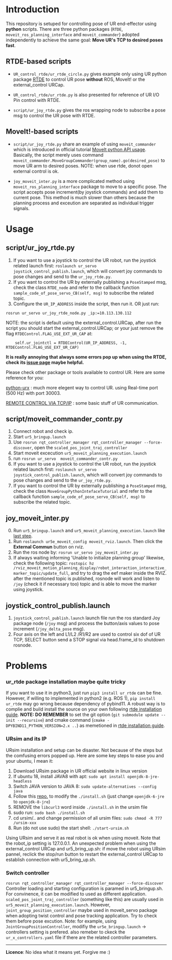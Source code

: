 # Introduction
This repository is setuped for controlling pose of UR end-effector using **python** scripts. There are three python packages (`RTDE`, `moveit_ros_planning_interface` and `moveit_commander`) adopted independently to achieve the same goal: **Move UR's TCP to desired poses fast**. 

## RTDE-based scripts

* `UR_control_rtde/ur_rtde_circle.py` gives example only using UR python package [RTDE](https://sdurobotics.gitlab.io/ur_rtde/) to control UR pose **without** ROS, MoveIt! or the external_control URCap. 
  
* `UR_control_rtde/ur_rtde.py` is also presented for reference of UR I/O Pin control with RTDE.  

* `script/ur_joy_rtde.py` gives the ros wrapping node to subscribe a pose msg to control the UR pose with RTDE. 


## MoveIt!-based scripts
* `script/ur_joy_rtde.py` share an example of using `moveit_commander` which is introduced in official tutorial [MoveIt python API usage](http://docs.ros.org/en/melodic/api/moveit_tutorials/html/doc/move_group_python_interface/move_group_python_interface_tutorial.html). Basically, the script merely uses command `moveit_commander.MoveGroupCommander(group_name).go(desired_pose)` to move UR arm to desired poses. NOTE: when use rtde, donot open external control is ok.

* `joy_moveit_inter.py` is a more complicated method using `moveit_ros_planning_interface` package to move to a specific pose. The script accepts pose increment(by joystick commands) and add them to current pose. This method is much slower than others because the planning process and exceution are separated as individual trigger signals.

# Usage
## script/ur_joy_rtde.py
1. If you want to use a joystick to control the UR robot, run the joystick related launch first: `roslaunch ur_servo joystick_control_publish.launch`, which will convert joy commands to pose changes and send to the `ur_joy_rtde.py`.
2. If you want to control the UR by externally publishing a `PoseStamped` msg, check the class `RTDE_node` and refer to the callback function `sample_code_of_pose_servo_CB(self, msg)` to subscribe the related topic.
3. Configure the `UR_IP_ADDRESS` inside the script, then run it. OR just run:
```
rosrun ur_servo ur_joy_rtde_node.py _ip:=10.113.130.112
```
NOTE: the script is default using the external_control.URCap, after run the script you should start the external_control.URCap; or your just remove the flag `RTDEControl.FLAG_USE_EXT_UR_CAP` at:
```
    self.ur_jointctl = RTDEControl(UR_IP_ADDRESS, -1, RTDEControl.FLAG_USE_EXT_UR_CAP)
```
**It is really annoying that always some errors pop up when using the RTDE, check its [issue page](https://gitlab.com/sdurobotics/ur_rtde/-/issues/) maybe helpful.**

Please check other package or tools available to control UR. Here are some reference for you:

[python-urx](https://github.com/SintefManufacturing/python-urx) : much more elegent way to control UR. using Real-time port (500 Hz) with port 30003. 

[REMOTE CONTROL VIA TCP/IP](https://www.universal-robots.com/articles/ur/interface-communication/remote-control-via-tcpip/) : some basic stuff of UR communication.



## script/moveit_commander_contr.py
1. Connect robot and check ip.
2. Start `ur5_bringup.launch`
3. Use `rosrun rqt_controller_manager rqt_controller_manager --force-discover`, open the `scaled_pos_joint_traj_controller`
4. Start moveit excecution `ur5_moveit_planning_execution.launch`
5. run `rosrun ur_servo  moveit_commander_contr.py`
6. If you want to use a joystick to control the UR robot, run the joystick related launch first: `roslaunch ur_servo joystick_control_publish.launch`, which will convert joy commands to pose changes and send to the `ur_joy_rtde.py`.
7. If you want to control the UR by externally publishing a `PoseStamped` msg, check the class `MoveGroupPythonIntefaceTutorial` and refer to the callback function `sample_code_of_pose_servo_CB(self, msg)` to subscribe the related topic.

## joy_moveit_inter.py
0. Run `ur5_bringup.launch` and `ur5_moveit_planning_execution.launch` like [last step](#scriptmoveitcommandercontrpy).
1. Run `roslaunch ur5e_moveit_config moveit_rviz.launch`. Then click the **External Commun** button on rviz.
2. Run the ros node by: `rosrun ur_servo joy_moveit_inter.py`
3. If always waiting informing 'Unable to initialize planning group' likewise, check the following topic: `rostopic hz /rviz_moveit_motion_planning_display/robot_interaction_interactive_marker_topic/update_full`, and try to drag the eef maker inside the RVIZ. after the mentioned topic is published, rosnode will work and listen to `/joy` (check it if necessary too) topic and is able to move the marker using joystick.   

## joystick_control_publish.launch
1. `joystick_control_publish.launch` launch file run the ros standard Joy package node (`/joy` msg) and process the button/axis values to pose increment (`/joy_delta_pose` msg). 
2. Four axis on the left and L1/L2 /R1/R2 are used to control six dof of UR TCP, SELECT button send a STOP signal via head.frame_id to shutdown rosnode.

# Problems
### **ur_rtde package installation maybe quite tricky** 

If you want to use it in python3, just run `pip3 install ur_rtde` can be fine. However, if willing to implemented in python2 (e.g. ROS 1), `pip install ur_rtde` may go wrong because dependency of pybind11. A robust way is to complie and build install the source on your own following [rtde installation guide](https://sdurobotics.gitlab.io/ur_rtde/installation/installation.html). **NOTE: DO REMEMBER** to set the git option (`git submodule update --init --recursive`) and cmake command (`cmake -DPYBIND11_PYTHON_VERSION=2.x ..`) as memetioned in [rtde installation guide](https://sdurobotics.gitlab.io/ur_rtde/installation/installation.html).


### **URsim and its IP**

URsim installation and setup can be disaster. Not because of the steps but the comfusing errors popped up. Here are some key steps to ease you and your ubuntu, I mean it:
1. Download URsim package in UR official website in linux version 
2. If ubuntu 18, install JAVA8 with apt: `sudo apt install openjdk-8-jre-headless`
3. Switch JAVA version to JAVA 8: `sudo update-alternatives --config java`
4. Follow this [repo.](https://github.com/arunavanag591/ursim) to modify the `./install.sh` (just change `openjdk-6-jre` to `openjdk-8-jre`)
5. REMOVE the `libcurl3` word inside `./install.sh` in the ursim file
6. sudo run: `sudo bash ./install.sh`
7. cd ursim/.. and change permission of all ursim files: `sudo chmod -R 777 /ursim-xxx`
8. Run (do not use sudo) the start shell: `./start-ursim.sh`

Using URsim and serve it as real robot is ok when using moveit. Note that the robot_ip setting is 127.0.0.1. 
An unexpected problem when using the external_control URCap and ur5_bring_up.sh: if move the robot using URsim pannel, reclick the stop/run button to restart the external_control URCap to establish connection with ur5_bring_up.sh.

### **Switch controller**

``
rosrun rqt_controller_manager rqt_controller_manager --force-discover
``
Controller loading and starting configuration is paramed in ur5_bringup.sh. For convinence, it can be modified to used as different application. 
`scaled_pos_joint_traj_controller` (something like this) are usually used in `ur5_moveit_planning_execution.launch`. However, `joint_group_position_controller` maybe used in moveit_servo package when adopting twist control and pose tracking application. Try to check them before pose excution.
Note: for example, using `JointGroupPositionController`, modifiy the `ur5e_bringup.launch` -> controllers setting is prefered. also remeber to ckeck the `ur_x_controllers.yaml` file if there are the related controller parameters.

---
**Licence**: No idea what it means yet. Forgive me :)
